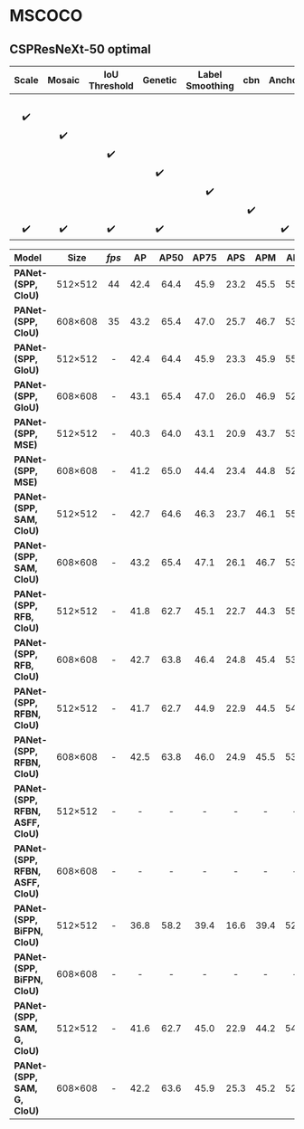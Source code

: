 # MSCOCO

## CSPResNeXt-50 optimal

| Scale | Mosaic | IoU Threshold | Genetic | Label Smoothing | cbn | Anchor | AP | AP50 | AP75 | cfg | weight |
| :-: | :-: | :-: | :-: | :-: | :-: | :-: | :-: | :-: | :-: | :-: | :-: |
|  |  |  |  |  |  |  | 37.7 | 60.0 | 40.6 | - | - |
| :heavy_check_mark: |  |  |  |  |  |  | 37.7 | 59.9 | 40.5 | - | - |
|  | :heavy_check_mark: |  |  |  |  |  | 39.1 | 61.8 | 42.0 | - | - |
|  |  | :heavy_check_mark: |  |  |  |  | 36.9 | 59.7 | 39.4 | - | - |
|  |  |  | :heavy_check_mark: |  |  |  | 38.9 | 61.7 | 41.9 | - | - |
|  |  |  |  | :heavy_check_mark: |  |  | 37.2 | 59.4 | 39.9 | - | - |
|  |  |  |  |  | :heavy_check_mark: |  | 38.4 | 60.7 | 41.3 | - | - |
| :heavy_check_mark: | :heavy_check_mark: | :heavy_check_mark: | :heavy_check_mark: |  |  | :heavy_check_mark: | 42.4 | 64.4 | 45.9 | - | - |

| Model | Size | *fps* |  AP  | AP50 | AP75 | APS | APM | APL | cfg | weight |
| :---- | :--: | :----------: | :--: | :--: | :--: | :-: | :-: | :-: | :-: | :----: |
| **PANet-(SPP, CIoU)** | 512×512 | 44 | 42.4 | 64.4 | 45.9 | 23.2 | 45.5 | 55.3 | - | - |
| **PANet-(SPP, CIoU)** | 608×608 | 35 | 43.2 | 65.4 | 47.0 | 25.7 | 46.7 | 53.3 | - | - |
| **PANet-(SPP, GIoU)** | 512×512 | - | 42.4 | 64.4 | 45.9 | 23.3 | 45.9 | 55.0 | - | - |
| **PANet-(SPP, GIoU)** | 608×608 | - | 43.1 | 65.4 | 47.0 | 26.0 | 46.9 | 52.8 | - | - |
| **PANet-(SPP, MSE)** | 512×512 | - | 40.3 | 64.0 | 43.1 | 20.9 | 43.7 | 53.7 | - | - |
| **PANet-(SPP, MSE)** | 608×608 | - | 41.2 | 65.0 | 44.4 | 23.4 | 44.8 | 52.0 | - | - |
| **PANet-(SPP, SAM, CIoU)** | 512×512 | - | 42.7 | 64.6 | 46.3 | 23.7 | 46.1 | 55.3 | - | - |
| **PANet-(SPP, SAM, CIoU)** | 608×608 | - | 43.2 | 65.4 | 47.1 | 26.1 | 46.7 | 53.2 | - | - |
| **PANet-(SPP, RFB, CIoU)** | 512×512 | - | 41.8 | 62.7 | 45.1 | 22.7 | 44.3 | 55.0 | - | - |
| **PANet-(SPP, RFB, CIoU)** | 608×608 | - | 42.7 | 63.8 | 46.4 | 24.8 | 45.4 | 53.7 | - | - |
| **PANet-(SPP, RFBN, CIoU)** | 512×512 | - | 41.7 | 62.7 | 44.9 | 22.9 | 44.5 | 54.6 | - | - |
| **PANet-(SPP, RFBN, CIoU)** | 608×608 | - | 42.5 | 63.8 | 46.0 | 24.9 | 45.5 | 53.3 | - | - |
| **PANet-(SPP, RFBN, ASFF, CIoU)** | 512×512 | - | - | - | - | - | - | - | - | - |
| **PANet-(SPP, RFBN, ASFF, CIoU)** | 608×608 | - | - | - | - | - | - | - | - | - |
| **PANet-(SPP, BiFPN, CIoU)** | 512×512 | - | 36.8 | 58.2 | 39.4 | 16.6 | 39.4 | 52.2 | - | - |
| **PANet-(SPP, BiFPN, CIoU)** | 608×608 | - | - | - | - | - | - | - | - | - |
| **PANet-(SPP, SAM, G, CIoU)** | 512×512 | - | 41.6 | 62.7 | 45.0 | 22.9 | 44.2 | 54.1 | - | - |
| **PANet-(SPP, SAM, G, CIoU)** | 608×608 | - | 42.2 | 63.6 | 45.9 | 25.3 | 45.2 | 52.0 | - | - |
